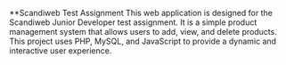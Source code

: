 **Scandiweb Test Assignment 
This web application is designed for the Scandiweb Junior Developer test assignment. It is a simple product management system that allows users to add, view, and delete products. This project uses PHP, MySQL, and JavaScript to provide a dynamic and interactive user experience.
